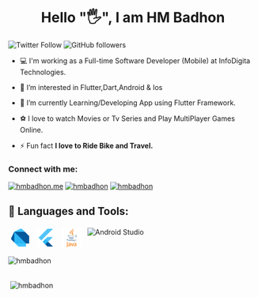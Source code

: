 <h1 align="center">Hello "🖐️", I am HM Badhon</h1> 

![Twitter Follow](https://img.shields.io/twitter/follow/hmbadhon?label=hmbadhon&logo=twitter&style=for-the-badge)
![GitHub followers](https://img.shields.io/github/followers/hmbadhon?logo=GitHub&style=for-the-badge)

- 💻 I'm working as a Full-time Software Developer (Mobile) at InfoDigita Technologies.

- 👀 I’m interested in Flutter,Dart,Android & Ios

- 🌱 I’m currently Learning/Developing App using Flutter Framework.

- ⚽ I love to watch Movies or Tv Series and Play MultiPlayer Games Online.

- ⚡ Fun fact **I love to Ride Bike and Travel.**

### Connect with me:

<a href="https://hmbadhon.me" target="blank"><img src="https://img.icons8.com/cotton/344/domain.png" alt="hmbadhon.me" height="50" width="50" /></a>
<a href="https://linkedin.com/in/hmbadhon" target="blank"><img src="https://img.icons8.com/color/344/linkedin.png" alt="hmbadhon" height="50" width="50" /></a>
<a href="https://twitter.com/hmbadhon" target="blank"><img src="https://img.icons8.com/color/344/twitter--v1.png" alt="hmbadhon" height="50" width="50" /></a>


## 🧰 Languages and Tools:
<p align="start">
<img src="https://raw.githubusercontent.com/github/explore/80688e429a7d4ef2fca1e82350fe8e3517d3494d/topics/dart/dart.png" alt="Python" height="40" style="vertical-align:top; margin:4px">
<img src="https://raw.githubusercontent.com/github/explore/80688e429a7d4ef2fca1e82350fe8e3517d3494d/topics/flutter/flutter.png" alt="Javascript" height="40" style="vertical-align:top; margin:4px">
<img src="https://raw.githubusercontent.com/github/explore/80688e429a7d4ef2fca1e82350fe8e3517d3494d/topics/java/java.png" alt="VS Code" height="40" style="vertical-align:top; margin:4px">
<img src="https://user-images.githubusercontent.com/60685715/127171045-689266f5-1bc3-41c1-88dc-976057ea6100.png" alt="Android Studio" height="40" style="vertical-align:top; margin:4px">
</p>


<p><img align="left" src="https://github-readme-stats.vercel.app/api/top-langs/?username=hmbadhon&layout=compact&theme=dark" alt="hmbadhon" /></p>
<br/>
<br/>
<p>&nbsp;<img align="center" src="https://github-readme-stats.vercel.app/api?username=hmbadhon&show_icons=true&count_private=true&theme=dark" alt="hmbadhon" /></p>




 
